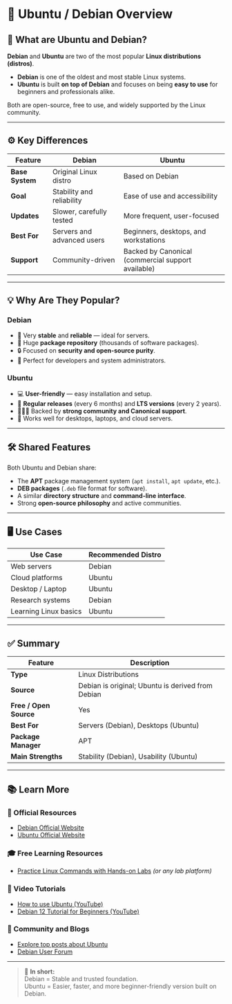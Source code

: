 # 🐧 Ubuntu / Debian Overview

## 🧠 What are Ubuntu and Debian?
**Debian** and **Ubuntu** are two of the most popular **Linux distributions (distros)**.

- **Debian** is one of the oldest and most stable Linux systems.  
- **Ubuntu** is built **on top of Debian** and focuses on being **easy to use** for beginners and professionals alike.

Both are open-source, free to use, and widely supported by the Linux community.

---

## ⚙️ Key Differences

| Feature | Debian | Ubuntu |
|----------|---------|---------|
| **Base System** | Original Linux distro | Based on Debian |
| **Goal** | Stability and reliability | Ease of use and accessibility |
| **Updates** | Slower, carefully tested | More frequent, user-focused |
| **Best For** | Servers and advanced users | Beginners, desktops, and workstations |
| **Support** | Community-driven | Backed by Canonical (commercial support available) |

---

## 💡 Why Are They Popular?

### Debian
- 🧩 Very **stable** and **reliable** — ideal for servers.  
- 🧰 Huge **package repository** (thousands of software packages).  
- 🔒 Focused on **security and open-source purity**.  
- 🧠 Perfect for developers and system administrators.

### Ubuntu
- 💻 **User-friendly** — easy installation and setup.  
- 📆 **Regular releases** (every 6 months) and **LTS versions** (every 2 years).  
- 🧑‍🤝‍🧑 Backed by **strong community and Canonical support**.  
- 🧰 Works well for desktops, laptops, and cloud servers.

---

## 🛠️ Shared Features
Both Ubuntu and Debian share:
- The **APT** package management system (`apt install`, `apt update`, etc.).
- **DEB packages** (`.deb` file format for software).
- A similar **directory structure** and **command-line interface**.
- Strong **open-source philosophy** and active communities.

---

## 🖥️ Use Cases
| Use Case | Recommended Distro |
|-----------|--------------------|
| Web servers | Debian |
| Cloud platforms | Ubuntu |
| Desktop / Laptop | Ubuntu |
| Research systems | Debian |
| Learning Linux basics | Ubuntu |

---

## ✅ Summary

| Feature | Description |
|----------|-------------|
| **Type** | Linux Distributions |
| **Source** | Debian is original; Ubuntu is derived from Debian |
| **Free / Open Source** | Yes |
| **Best For** | Servers (Debian), Desktops (Ubuntu) |
| **Package Manager** | APT |
| **Main Strengths** | Stability (Debian), Usability (Ubuntu) |

---

## 📚 Learn More

### 🔗 Official Resources
- [Debian Official Website](https://www.debian.org)
- [Ubuntu Official Website](https://ubuntu.com)

### 🎓 Free Learning Resources
- [Practice Linux Commands with Hands-on Labs](https://linuxhandsonlabs.com) *(or any lab platform)*

### 🎥 Video Tutorials
- [How to use Ubuntu (YouTube)](https://www.youtube.com/results?search_query=how+to+use+ubuntu)
- [Debian 12 Tutorial for Beginners (YouTube)](https://www.youtube.com/results?search_query=debian+12+tutorial+for+beginners)

### 📰 Community and Blogs
- [Explore top posts about Ubuntu](https://www.reddit.com/r/Ubuntu/)
- [Debian User Forum](https://forums.debian.net/)

---

> 🧩 **In short:**  
> Debian = Stable and trusted foundation.  
> Ubuntu = Easier, faster, and more beginner-friendly version built on Debian.
